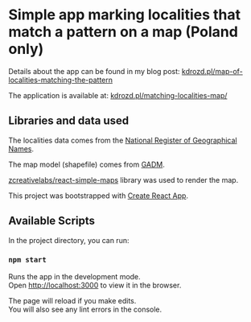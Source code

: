 # Simple app marking localities that match a pattern on a map (Poland only)

Details about the app can be found in my blog post: [kdrozd.pl/map-of-localities-matching-the-pattern](https://kdrozd.pl/map-of-localities-matching-the-pattern/)

The application is available at: [kdrozd.pl/matching-localities-map/](https://kdrozd.pl/matching-localities-map/)

## Libraries and data used

The localities data comes from the [National Register of Geographical Names](https://www.geoportal.gov.pl/dane/panstwowy-rejestr-nazw-geograficznych).

The map model (shapefile) comes from [GADM](https://gadm.org/download_country_v3.html).

[zcreativelabs/react-simple-maps](https://github.com/zcreativelabs/react-simple-maps) library was used to render the map.

This project was bootstrapped with [Create React App](https://github.com/facebook/create-react-app).

## Available Scripts

In the project directory, you can run:

### `npm start`

Runs the app in the development mode.\
Open [http://localhost:3000](http://localhost:3000) to view it in the browser.

The page will reload if you make edits.\
You will also see any lint errors in the console.

